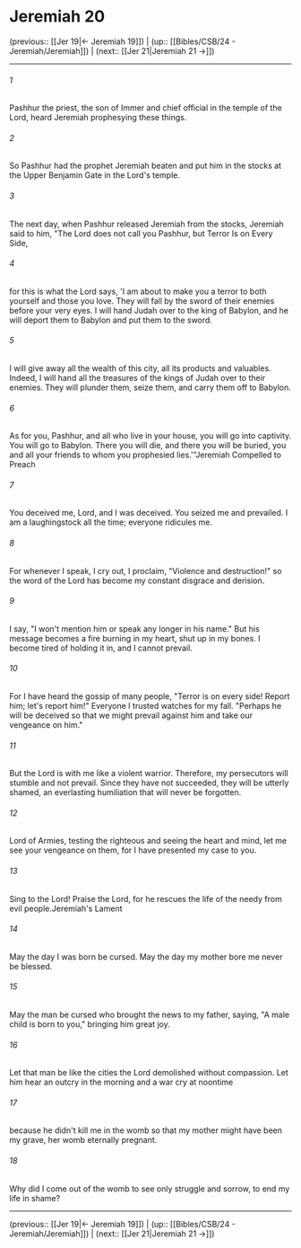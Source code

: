 # Jeremiah 20

(previous:: [[Jer 19|← Jeremiah 19]]) | (up:: [[Bibles/CSB/24 - Jeremiah/Jeremiah]]) | (next:: [[Jer 21|Jeremiah 21 →]])

***


###### 1 
Pashhur the priest, the son of Immer and chief official in the temple of the Lord, heard Jeremiah prophesying these things. 

###### 2 
So Pashhur had the prophet Jeremiah beaten and put him in the stocks at the Upper Benjamin Gate in the Lord's temple. 

###### 3 
The next day, when Pashhur released Jeremiah from the stocks, Jeremiah said to him, "The Lord does not call you Pashhur, but Terror Is on Every Side, 

###### 4 
for this is what the Lord says, 'I am about to make you a terror to both yourself and those you love. They will fall by the sword of their enemies before your very eyes. I will hand Judah over to the king of Babylon, and he will deport them to Babylon and put them to the sword. 

###### 5 
I will give away all the wealth of this city, all its products and valuables. Indeed, I will hand all the treasures of the kings of Judah over to their enemies. They will plunder them, seize them, and carry them off to Babylon. 

###### 6 
As for you, Pashhur, and all who live in your house, you will go into captivity. You will go to Babylon. There you will die, and there you will be buried, you and all your friends to whom you prophesied lies.'"Jeremiah Compelled to Preach 

###### 7 
You deceived me, Lord, and I was deceived. You seized me and prevailed. I am a laughingstock all the time; everyone ridicules me. 

###### 8 
For whenever I speak, I cry out, I proclaim, "Violence and destruction!" so the word of the Lord has become my constant disgrace and derision. 

###### 9 
I say, "I won't mention him or speak any longer in his name." But his message becomes a fire burning in my heart, shut up in my bones. I become tired of holding it in, and I cannot prevail. 

###### 10 
For I have heard the gossip of many people, "Terror is on every side! Report him; let's report him!" Everyone I trusted watches for my fall. "Perhaps he will be deceived so that we might prevail against him and take our vengeance on him." 

###### 11 
But the Lord is with me like a violent warrior. Therefore, my persecutors will stumble and not prevail. Since they have not succeeded, they will be utterly shamed, an everlasting humiliation that will never be forgotten. 

###### 12 
Lord of Armies, testing the righteous and seeing the heart and mind, let me see your vengeance on them, for I have presented my case to you. 

###### 13 
Sing to the Lord! Praise the Lord, for he rescues the life of the needy from evil people.Jeremiah's Lament 

###### 14 
May the day I was born be cursed. May the day my mother bore me never be blessed. 

###### 15 
May the man be cursed who brought the news to my father, saying, "A male child is born to you," bringing him great joy. 

###### 16 
Let that man be like the cities the Lord demolished without compassion. Let him hear an outcry in the morning and a war cry at noontime 

###### 17 
because he didn't kill me in the womb so that my mother might have been my grave, her womb eternally pregnant. 

###### 18 
Why did I come out of the womb to see only struggle and sorrow, to end my life in shame?

***

(previous:: [[Jer 19|← Jeremiah 19]]) | (up:: [[Bibles/CSB/24 - Jeremiah/Jeremiah]]) | (next:: [[Jer 21|Jeremiah 21 →]])
